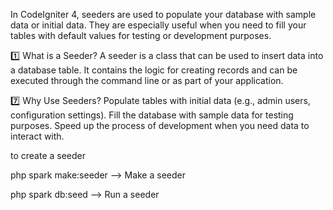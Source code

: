 In CodeIgniter 4, seeders are used to populate your database with sample data or initial data. They are especially useful when you need to fill your tables with default values for testing or development purposes.

1️⃣ What is a Seeder?
A seeder is a class that can be used to insert data into a database table. It contains the logic for creating records and can be executed through the command line or as part of your application.

7️⃣ Why Use Seeders?
Populate tables with initial data (e.g., admin users, configuration settings).
Fill the database with sample data for testing purposes.
Speed up the process of development when you need data to interact with.

to create a seeder

php spark make:seeder <Name> --> Make a seeder

php spark db:seed <Name> --> Run a seeder